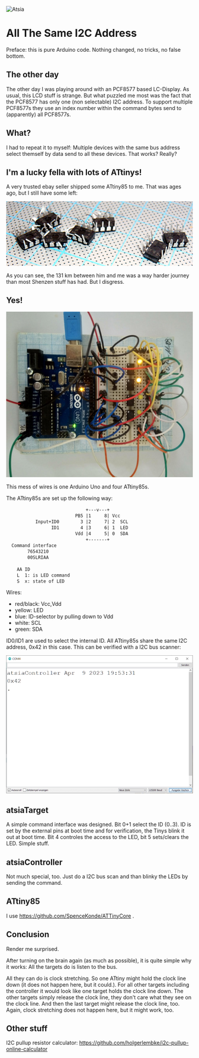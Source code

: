 ![Atsia](https://raw.githubusercontent.com/holgerlembke/atsia/main/media/atsiammedia.gif)

# All The Same I2C Address

Preface: this is pure Arduino code. Nothing changed, no tricks, no false bottom. 

## The other day

The other day I was playing around with an PCF8577 based LC-Display. As usual, this LCD stuff is strange. But what puzzled me most was the fact that the PCF8577 has only one (non selectable) I2C address. To support multiple PCF8577s they use an index number within the command bytes send to (apparently) all PCF8577s.

## What?

I had to repeat it to myself: Multiple devices with the same bus address select themself by data send to all these devices. That works? Really?

## I'm a lucky fella with lots of ATtinys!

A very trusted ebay seller shipped some ATtiny85 to me. That was ages ago, but I still have some left:

![Atsia](https://raw.githubusercontent.com/holgerlembke/atsia/main/media/attinylegs.jpg)

As you can see, the 131 km between him and me was a way harder journey than most Shenzen stuff has had. But I disgress.

## Yes!

![Atsia](https://raw.githubusercontent.com/holgerlembke/atsia/main/media/atsiaimg.jpg)

This mess of wires is one Arduino Uno and four ATtiny85s.

The ATtiny85s are set up the following way:
```
                              +---v---+
                          PB5 |1     8| Vcc
           Input+ID0        3 |2     7| 2  SCL
                 ID1        4 |3     6| 1  LED
                          Vdd |4     5| 0  SDA
                              +-------+
  Command interface
        76543210
        00SLRIAA

    AA ID
    L  1: is LED command
    S  x: state of LED
```
Wires:
* red/black: Vcc,Vdd
* yellow: LED
* blue: ID-selector by pulling down to Vdd
* white: SCL
* green: SDA

ID0/ID1 are used to select the internal ID. All ATtiny85s share the same I2C address, 0x42 in this case. This can be verified with a I2C bus scanner:

![Atsia](https://raw.githubusercontent.com/holgerlembke/atsia/main/media/atsiacontroller.png)

## atsiaTarget

A simple command interface was designed. Bit 0+1 select the ID (0..3). ID is set by the external pins at boot time and for verification, the Tinys blink it out at boot time. Bit 4 controles the access to the LED, bit 5 sets/clears the LED. Simple stuff.

## atsiaController

Not much special, too. Just do a I2C bus scan and than blinky the LEDs by sending the command.

## ATtiny85

I use https://github.com/SpenceKonde/ATTinyCore .

## Conclusion

Render me surprised.

After turning on the brain again (as much as possible), it is quite simple why it works: All the targets do is listen to the bus. 

All they can do is clock stretching. So one ATtiny might hold the clock line down (it does not happen here, but it could.). For all other targets including the controller it would look like one target holds the clock line down. The other targets simply release the clock line, they don't care what they see on the clock line. And then the last target might release the clock line, too. Again, clock stretching does not happen here, but it might work, too. 

## Other stuff

I2C pullup resistor calculator: https://github.com/holgerlembke/i2c-pullup-online-calculator
